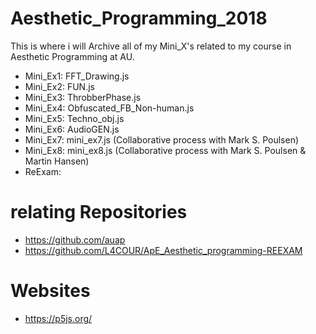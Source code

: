 # Aesthetic_Programming_2018
This is where i will Archive all of my Mini_X's related to my course in Aesthetic Programming at AU.

- Mini_Ex1: FFT_Drawing.js
- Mini_Ex2: FUN.js
- Mini_Ex3: ThrobberPhase.js
- Mini_Ex4: Obfuscated_FB_Non-human.js
- Mini_Ex5: Techno_obj.js
- Mini_Ex6: AudioGEN.js
- Mini_Ex7: mini_ex7.js (Collaborative process with Mark S. Poulsen)
- Mini_Ex8: mini_ex8.js (Collaborative process with Mark S. Poulsen & Martin Hansen)
- ReExam:

# relating Repositories
- https://github.com/auap
- https://github.com/L4COUR/ApE_Aesthetic_programming-REEXAM

# Websites
- https://p5js.org/
